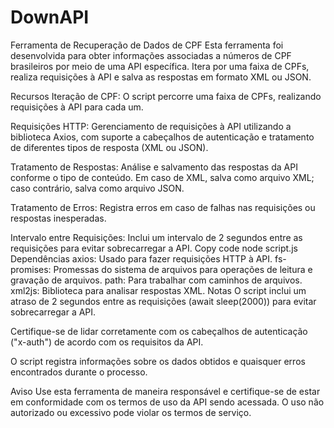 # DownAPI

Ferramenta de Recuperação de Dados de CPF
Esta ferramenta foi desenvolvida para obter informações associadas a números de CPF brasileiros por meio de uma API específica. Itera por uma faixa de CPFs, realiza requisições à API e salva as respostas em formato XML ou JSON.

Recursos
Iteração de CPF: O script percorre uma faixa de CPFs, realizando requisições à API para cada um.

Requisições HTTP: Gerenciamento de requisições à API utilizando a biblioteca Axios, com suporte a cabeçalhos de autenticação e tratamento de diferentes tipos de resposta (XML ou JSON).

Tratamento de Respostas: Análise e salvamento das respostas da API conforme o tipo de conteúdo. Em caso de XML, salva como arquivo XML; caso contrário, salva como arquivo JSON.

Tratamento de Erros: Registra erros em caso de falhas nas requisições ou respostas inesperadas.

Intervalo entre Requisições: Inclui um intervalo de 2 segundos entre as requisições para evitar sobrecarregar a API.
Copy code
node script.js
Dependências
axios: Usado para fazer requisições HTTP à API.
fs-promises: Promessas do sistema de arquivos para operações de leitura e gravação de arquivos.
path: Para trabalhar com caminhos de arquivos.
xml2js: Biblioteca para analisar respostas XML.
Notas
O script inclui um atraso de 2 segundos entre as requisições (await sleep(2000)) para evitar sobrecarregar a API.

Certifique-se de lidar corretamente com os cabeçalhos de autenticação ("x-auth") de acordo com os requisitos da API.

O script registra informações sobre os dados obtidos e quaisquer erros encontrados durante o processo.

Aviso
Use esta ferramenta de maneira responsável e certifique-se de estar em conformidade com os termos de uso da API sendo acessada. O uso não autorizado ou excessivo pode violar os termos de serviço.
